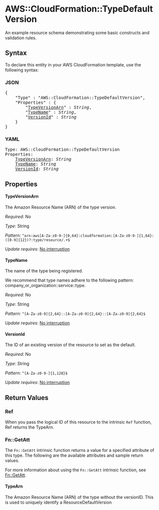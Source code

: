 # AWS::CloudFormation::TypeDefaultVersion

An example resource schema demonstrating some basic constructs and validation rules.

## Syntax

To declare this entity in your AWS CloudFormation template, use the following syntax:

### JSON

<pre>
{
    "Type" : "AWS::CloudFormation::TypeDefaultVersion",
    "Properties" : {
        "<a href="#typeversionarn" title="TypeVersionArn">TypeVersionArn</a>" : <i>String</i>,
        "<a href="#typename" title="TypeName">TypeName</a>" : <i>String</i>,
        "<a href="#versionid" title="VersionId">VersionId</a>" : <i>String</i>
    }
}
</pre>

### YAML

<pre>
Type: AWS::CloudFormation::TypeDefaultVersion
Properties:
    <a href="#typeversionarn" title="TypeVersionArn">TypeVersionArn</a>: <i>String</i>
    <a href="#typename" title="TypeName">TypeName</a>: <i>String</i>
    <a href="#versionid" title="VersionId">VersionId</a>: <i>String</i>
</pre>

## Properties

#### TypeVersionArn

The Amazon Resource Name (ARN) of the type version.

_Required_: No

_Type_: String

_Pattern_: <code>^arn:aws[A-Za-z0-9-]{0,64}:cloudformation:[A-Za-z0-9-]{1,64}:([0-9]{12})?:type/resource/.+$</code>

_Update requires_: [No interruption](https://docs.aws.amazon.com/AWSCloudFormation/latest/UserGuide/using-cfn-updating-stacks-update-behaviors.html#update-no-interrupt)

#### TypeName

The name of the type being registered.

We recommend that type names adhere to the following pattern: company_or_organization::service::type.

_Required_: No

_Type_: String

_Pattern_: <code>^[A-Za-z0-9]{2,64}::[A-Za-z0-9]{2,64}::[A-Za-z0-9]{2,64}$</code>

_Update requires_: [No interruption](https://docs.aws.amazon.com/AWSCloudFormation/latest/UserGuide/using-cfn-updating-stacks-update-behaviors.html#update-no-interrupt)

#### VersionId

The ID of an existing version of the resource to set as the default.

_Required_: No

_Type_: String

_Pattern_: <code>^[A-Za-z0-9-]{1,128}$</code>

_Update requires_: [No interruption](https://docs.aws.amazon.com/AWSCloudFormation/latest/UserGuide/using-cfn-updating-stacks-update-behaviors.html#update-no-interrupt)

## Return Values

### Ref

When you pass the logical ID of this resource to the intrinsic `Ref` function, Ref returns the TypeArn.

### Fn::GetAtt

The `Fn::GetAtt` intrinsic function returns a value for a specified attribute of this type. The following are the available attributes and sample return values.

For more information about using the `Fn::GetAtt` intrinsic function, see [Fn::GetAtt](https://docs.aws.amazon.com/AWSCloudFormation/latest/UserGuide/intrinsic-function-reference-getatt.html).

#### TypeArn

The Amazon Resource Name (ARN) of the type without the versionID. This is used to uniquely identify a ResourceDefaultVersion

